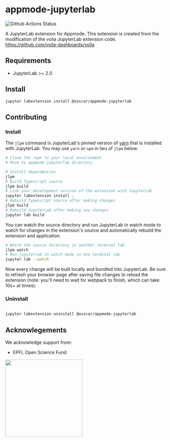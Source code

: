 # appmode-jupyterlab

![Github Actions Status](https://github.com/osscar-org/appmode-jupyterlab/workflows/Build/badge.svg)

A JupyterLab extension for Appmode. This extension is created from the modification of the voila JupyterLab extension code.
https://github.com/voila-dashboards/voila



## Requirements

* JupyterLab >= 2.0

## Install

```bash
jupyter labextension install @osscar/appmode-jupyterlab
```

## Contributing

### Install

The `jlpm` command is JupyterLab's pinned version of
[yarn](https://yarnpkg.com/) that is installed with JupyterLab. You may use
`yarn` or `npm` in lieu of `jlpm` below.

```bash
# Clone the repo to your local environment
# Move to appmode-jupyterlab directory

# Install dependencies
jlpm
# Build Typescript source
jlpm build
# Link your development version of the extension with JupyterLab
jupyter labextension install .
# Rebuild Typescript source after making changes
jlpm build
# Rebuild JupyterLab after making any changes
jupyter lab build
```

You can watch the source directory and run JupyterLab in watch mode to watch for changes in the extension's source and automatically rebuild the extension and application.

```bash
# Watch the source directory in another terminal tab
jlpm watch
# Run jupyterlab in watch mode in one terminal tab
jupyter lab --watch
```

Now every change will be built locally and bundled into JupyterLab. Be sure to refresh your browser page after saving file changes to reload the extension (note: you'll need to wait for webpack to finish, which can take 10s+ at times).

### Uninstall

```bash

jupyter labextension uninstall @osscar/appmode-jupyterlab
```
## Acknowlegements

We acknowledge support from:
* EPFL Open Science Fund

<img src='http://www.osscar.org/wp-content/uploads/2019/03/OSSCAR-logo.png' width='240'>
